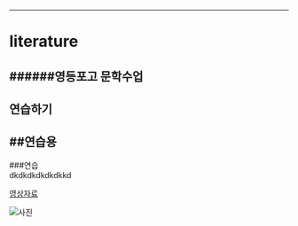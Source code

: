 ---
# literature  
######영등포고 문학수업  
------
연습하기
-
##연습용  
--
###연습  
dkdkdkdkdkdkkd  

[영상자료](https://youtu.be/5hOD8TmwRAc)

![사진](https://raw.githubusercontent.com/parksoohyun/literature/github.com/Parksoohyun/literature/blob/gh-pages/%EB%8B%A4%EC%9A%B4%EB%A1%9C%EB%93%9C%20(3).jpg)
